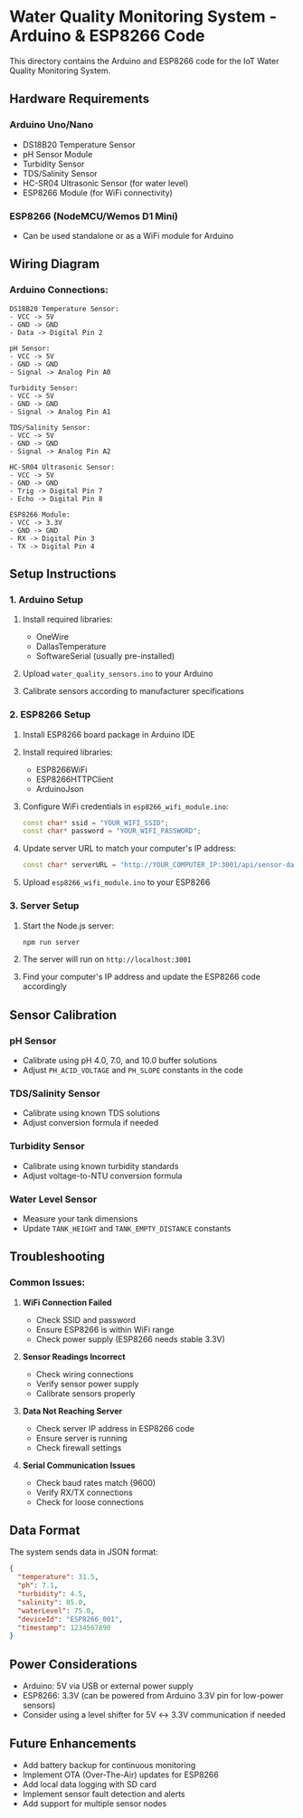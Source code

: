 # Water Quality Monitoring System - Arduino & ESP8266 Code

This directory contains the Arduino and ESP8266 code for the IoT Water Quality Monitoring System.

## Hardware Requirements

### Arduino Uno/Nano
- DS18B20 Temperature Sensor
- pH Sensor Module
- Turbidity Sensor
- TDS/Salinity Sensor
- HC-SR04 Ultrasonic Sensor (for water level)
- ESP8266 Module (for WiFi connectivity)

### ESP8266 (NodeMCU/Wemos D1 Mini)
- Can be used standalone or as a WiFi module for Arduino

## Wiring Diagram

### Arduino Connections:
```
DS18B20 Temperature Sensor:
- VCC -> 5V
- GND -> GND
- Data -> Digital Pin 2

pH Sensor:
- VCC -> 5V
- GND -> GND
- Signal -> Analog Pin A0

Turbidity Sensor:
- VCC -> 5V
- GND -> GND
- Signal -> Analog Pin A1

TDS/Salinity Sensor:
- VCC -> 5V
- GND -> GND
- Signal -> Analog Pin A2

HC-SR04 Ultrasonic Sensor:
- VCC -> 5V
- GND -> GND
- Trig -> Digital Pin 7
- Echo -> Digital Pin 8

ESP8266 Module:
- VCC -> 3.3V
- GND -> GND
- RX -> Digital Pin 3
- TX -> Digital Pin 4
```

## Setup Instructions

### 1. Arduino Setup
1. Install required libraries:
   - OneWire
   - DallasTemperature
   - SoftwareSerial (usually pre-installed)

2. Upload `water_quality_sensors.ino` to your Arduino

3. Calibrate sensors according to manufacturer specifications

### 2. ESP8266 Setup
1. Install ESP8266 board package in Arduino IDE
2. Install required libraries:
   - ESP8266WiFi
   - ESP8266HTTPClient
   - ArduinoJson

3. Configure WiFi credentials in `esp8266_wifi_module.ino`:
   ```cpp
   const char* ssid = "YOUR_WIFI_SSID";
   const char* password = "YOUR_WIFI_PASSWORD";
   ```

4. Update server URL to match your computer's IP address:
   ```cpp
   const char* serverURL = "http://YOUR_COMPUTER_IP:3001/api/sensor-data";
   ```

5. Upload `esp8266_wifi_module.ino` to your ESP8266

### 3. Server Setup
1. Start the Node.js server:
   ```bash
   npm run server
   ```

2. The server will run on `http://localhost:3001`

3. Find your computer's IP address and update the ESP8266 code accordingly

## Sensor Calibration

### pH Sensor
- Calibrate using pH 4.0, 7.0, and 10.0 buffer solutions
- Adjust `PH_ACID_VOLTAGE` and `PH_SLOPE` constants in the code

### TDS/Salinity Sensor
- Calibrate using known TDS solutions
- Adjust conversion formula if needed

### Turbidity Sensor
- Calibrate using known turbidity standards
- Adjust voltage-to-NTU conversion formula

### Water Level Sensor
- Measure your tank dimensions
- Update `TANK_HEIGHT` and `TANK_EMPTY_DISTANCE` constants

## Troubleshooting

### Common Issues:

1. **WiFi Connection Failed**
   - Check SSID and password
   - Ensure ESP8266 is within WiFi range
   - Check power supply (ESP8266 needs stable 3.3V)

2. **Sensor Readings Incorrect**
   - Check wiring connections
   - Verify sensor power supply
   - Calibrate sensors properly

3. **Data Not Reaching Server**
   - Check server IP address in ESP8266 code
   - Ensure server is running
   - Check firewall settings

4. **Serial Communication Issues**
   - Check baud rates match (9600)
   - Verify RX/TX connections
   - Check for loose connections

## Data Format

The system sends data in JSON format:
```json
{
  "temperature": 31.5,
  "ph": 7.1,
  "turbidity": 4.5,
  "salinity": 85.0,
  "waterLevel": 75.0,
  "deviceId": "ESP8266_001",
  "timestamp": 1234567890
}
```

## Power Considerations

- Arduino: 5V via USB or external power supply
- ESP8266: 3.3V (can be powered from Arduino 3.3V pin for low-power sensors)
- Consider using a level shifter for 5V ↔ 3.3V communication if needed

## Future Enhancements

- Add battery backup for continuous monitoring
- Implement OTA (Over-The-Air) updates for ESP8266
- Add local data logging with SD card
- Implement sensor fault detection and alerts
- Add support for multiple sensor nodes